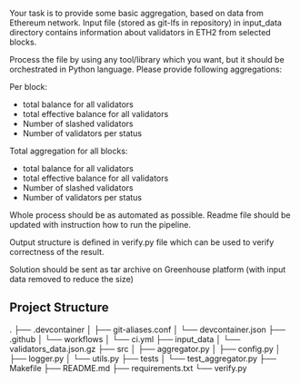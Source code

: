 Your task is to provide some basic aggregation, based on data from Ethereum network.
Input file (stored as git-lfs in repository) in input_data directory contains information about validators in ETH2 from selected blocks.

Process the file by using any tool/library which you want, but it should be orchestrated in Python language.
Please provide following aggregations:

Per block:
* total balance for all validators
* total effective balance for all validators
* Number of slashed validators
* Number of validators per status

Total aggregation for all blocks:
* total balance for all validators
* total effective balance for all validators
* Number of slashed validators
* Number of validators per status

Whole process should be as automated as possible. Readme file should be updated with instruction
how to run the pipeline.

Output structure is defined in verify.py file which can be used to verify correctness of the result.

Solution should be sent as tar archive on Greenhouse platform (with input data removed to reduce the size)

## Project Structure
.
├── .devcontainer
│   ├── git-aliases.conf
│   └── devcontainer.json
├── .github
│   └── workflows
│       └── ci.yml
├── input_data
│   └── validators_data.json.gz
├── src
│   ├── aggregator.py
│   ├── config.py
│   ├── logger.py
│   └── utils.py
├── tests
│   └── test_aggregator.py
├── Makefile
├── README.md
├── requirements.txt
└── verify.py

